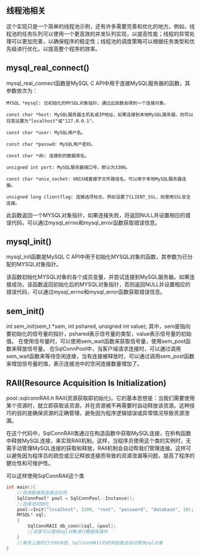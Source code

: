 ## 线程池相关
这个实现只是一个简单的线程池示例，还有许多需要完善和优化的地方。例如，线程池的任务队列可以使用一个更高效的并发队列实现，以提高性能；线程的异常处理可以更加完善，以确保程序的稳定性；线程池的调度策略可以根据任务类型和优先级进行优化，以提高整个程序的效率。



## mysql_real_connect()
mysql_real_connect函数是MySQL C API中用于连接MySQL服务器的函数，其参数依次为：

    MYSQL *mysql: 已初始化的MYSQL对象指针，通过此函数会得到一个连接对象。

    const char *host: MySQL服务器主机名或IP地址，如果连接到本地MySQL服务器，则可以将其设置为"localhost"或"127.0.0.1"。

    const char *user: MySQL用户名。

    const char *passwd: MySQL用户密码。

    const char *db: 连接到的数据库名。

    unsigned int port: MySQL服务器端口号，默认为3306。

    const char *unix_socket: UNIX域套接字文件路径名，可以用于本地MySQL服务器连接。

    unsigned long clientflag: 连接选项标志，例如设置了CLIENT_SSL，则使用SSL安全连接。

此函数返回一个MYSQL对象指针，如果连接失败，将返回NULL并设置相应的错误代码，可以通过mysql_errno和mysql_error函数获取错误信息。

## mysql_init()
mysql_init函数是MySQL C API中用于初始化MYSQL对象的函数，其参数为已分配的MYSQL对象指针。

该函数初始化MYSQL对象的各个成员变量，并尝试连接到MySQL服务器。如果连接成功，该函数返回初始化后的MYSQL对象指针，否则返回NULL并设置相应的错误代码，可以通过mysql_errno和mysql_error函数获取错误信息。

## sem_init()
int sem_init(sem_t *sem, int pshared, unsigned int value);
其中，sem是指向要初始化的信号量的指针，pshared表示信号量的类型，value表示信号量的初始值。
在使用信号量时，可以使用sem_wait函数来获取信号量，使用sem_post函数来释放信号量。
在SqlConnPool中，当客户端请求连接时，可以通过调用sem_wait函数来等待空闲连接，当有连接被释放时，可以通过调用sem_post函数来增加信号量的值，表示连接池中的空闲连接数量增加了。


## RAII(Resource Acquisition Is Initialization)
pool::sqlconnRAII.h
RAII(资源获取即初始化)。它的基本思想是：当我们需要使用某个资源时，就立即获取该资源，并在资源被不再需要时自动释放该资源。这种技巧的目的是确保资源的正确管理，避免因为程序逻辑错误或异常情况导致资源泄漏。

在这个代码中，SqlConnRAII类通过在构造函数中获取MySQL连接，在析构函数中释放MySQL连接，来实现RAII机制。这样，当程序员使用这个类的实例时，无需手动管理MySQL连接的获取和释放，RAII机制会自动帮我们管理连接。这样可以避免因为程序员的疏忽或忘记释放连接而导致的资源泄漏等问题，提高了程序的健壮性和可维护性。

可以这样使用SqlConnRAII这个类
```c++
int main(){
    //获得数据库连接池实例
    SqlConnPool* pool = SqlConnPool::Instance();
    //连接池初始化
    pool->Init("localhost", 3306, "root", "password", "database", 10);
    MYSQL* sql;
    {
        SqlConnRAII db_conn(&sql, &pool);
        //这里可以使用sql对象进行数据库操作
    }
    //离开上面的{}代码块是，SqlConnRAII的析构函数会自动释放sql对象
}
```